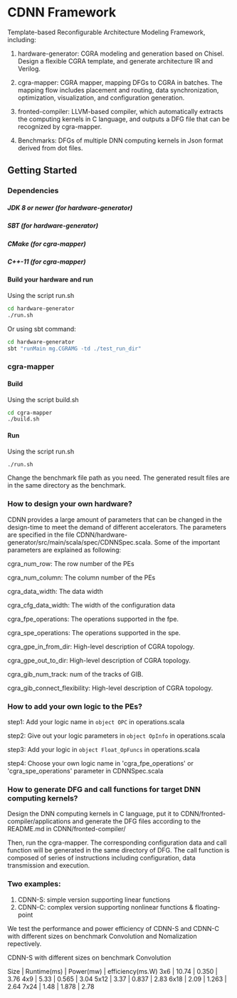 CDNN Framework
=======================

Template-based Reconfigurable Architecture Modeling Framework, including:

1. hardware-generator: CGRA modeling and generation based on Chisel. Design a flexible CGRA template, and generate architecture IR and Verilog. 

2. cgra-mapper: CGRA mapper, mapping DFGs to CGRA in batches. The mapping flow includes placement and routing, data synchronization, optimization, visualization, and configuration generation.

3. fronted-compiler: LLVM-based compiler, which automatically extracts the computing kernels in C language, and outputs a DFG file that can be recognized by cgra-mapper. 

4. Benchmarks: DFGs of multiple DNN computing kernels in Json format derived from dot files.


## Getting Started


### Dependencies

##### JDK 8 or newer (for hardware-generator)

##### SBT (for hardware-generator)

##### CMake  (for cgra-mapper)

##### C++-11 (for cgra-mapper)

#### Build your hardware and run

Using the script run.sh
```sh
cd hardware-generator
./run.sh
```

Or using sbt command:
```sh
cd hardware-generator
sbt "runMain mg.CGRAMG -td ./test_run_dir"
```

### cgra-mapper

#### Build

Using the script build.sh
```sh
cd cgra-mapper
./build.sh
```

#### Run

Using the script run.sh
```sh
./run.sh
```

Change the benchmark file path as you need.
The generated result files are in the same directory as the benchmark.



### How to design your own hardware?

CDNN provides a large amount of parameters that can be changed in the design-time to meet the demand of different accelerators.
The parameters are specified in the file CDNN/hardware-generator/src/main/scala/spec/CDNNSpec.scala. 
Some of the important parameters are explained as following:

cgra_num_row: The row number of the PEs

cgra_num_column: The column number of the PEs

cgra_data_width: The data width

cgra_cfg_data_width: The width of the configuration data

cgra_fpe_operations: The operations supported in the fpe. 

cgra_spe_operations: The operations supported in the spe. 

cgra_gpe_in_from_dir: High-level description of CGRA topology.

cgra_gpe_out_to_dir: High-level description of CGRA topology.

cgra_gib_num_track: num of the tracks of GIB.

cgra_gib_connect_flexibility: High-level description of CGRA topology.



### How to add your own logic to the PEs?
step1: Add your logic name in ```object OPC``` in operations.scala

step2: Give out your logic parameters in ```object OpInfo``` in operations.scala

step3: Add your logic in ```object Float_OpFuncs``` in operations.scala

step4: Choose your own logic name in 'cgra_fpe_operations' or 'cgra_spe_operations' parameter in CDNNSpec.scala



### How to generate DFG and call functions for target DNN computing kernels?
Design the DNN computing kernels in C language, put it to CDNN/fronted-compiler/applications and generate the DFG files according to the README.md in CDNN/fronted-compiler/

Then, run the cgra-mapper. The corresponding configuration data and call function will be generated in the same directory of DFG. The call function is composed of series of instructions including configuration, data transmission and execution.

### Two examples:
1. CDNN-S: simple version supporting linear functions
2. CDNN-C: complex version supporting nonlinear functions & floating-point

We test the performance and power efficiency of CDNN-S and CDNN-C with different sizes on benchmark Convolution and Nomalization repectively.

CDNN-S with different sizes on benchmark Convolution

Size	| Runtime(ms)	| Power(mw)	| efficiency(ms.W)
3x6	| 10.74	| 0.350	| 3.76
4x9	| 5.33	| 0.565	| 3.04
5x12	| 3.37	| 0.837	| 2.83
6x18	| 2.09	| 1.263	| 2.64
7x24	| 1.48	| 1.878	| 2.78

